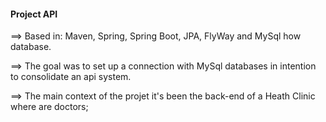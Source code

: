 #### Project API #####

==> Based in: Maven, Spring, Spring Boot, JPA, FlyWay and MySql how database.

==> The goal was to set up a connection with MySql databases in intention to consolidate an api system.

==> The main context of the projet it's been the back-end of a Heath Clinic where are doctors;
